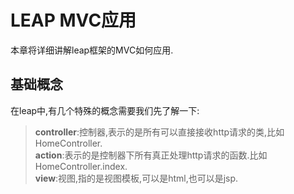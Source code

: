 # LEAP MVC应用
本章将详细讲解leap框架的MVC如何应用.

## 基础概念
在leap中,有几个特殊的概念需要我们先了解一下:
> **controller**:控制器,表示的是所有可以直接接收http请求的类,比如HomeController.  
> **action**:表示的是控制器下所有真正处理http请求的函数.比如HomeController.index.  
> **view**:视图,指的是视图模板,可以是html,也可以是jsp.